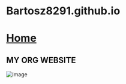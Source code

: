 # Bartosz8291.github.io
# [Home](index.html)
## MY ORG WEBSITE
![image](https://github.com/Bartosz8291/Bartosz8291.github.io/assets/164915721/72323634-162b-4255-8bbd-9ba14c207fd4)
